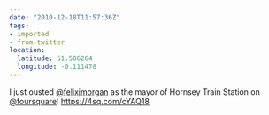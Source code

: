 ```yaml
---
date: "2010-12-18T11:57:36Z"
tags:
- imported
- from-twitter
location:
  latitude: 51.586264
  longitude: -0.111478
---
```

I just ousted [@felixjmorgan](/twitter/#/felixjmorgan) as the mayor of Hornsey Train Station on [@foursquare](/twitter/#/foursquare)\! https://4sq.com/cYAQ18
